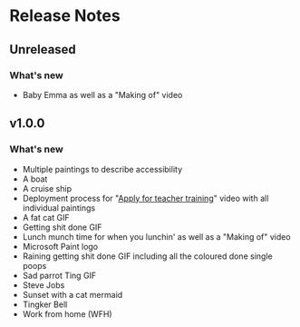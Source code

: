# Release Notes

## Unreleased

### What's new

- Baby Emma as well as a "Making of" video 

## v1.0.0

### What's new

- Multiple paintings to describe accessibility
- A boat
- A cruise ship
- Deployment process for "[Apply for teacher training](https://github.com/DFE-Digital/apply-for-postgraduate-teacher-training)" video with all individual paintings
- A fat cat GIF
- Getting shit done GIF
- Lunch munch time for when you lunchin' as well as a "Making of" video
- Microsoft Paint logo
- Raining getting shit done GIF including all the coloured done single poops
- Sad parrot Ting GIF
- Steve Jobs
- Sunset with a cat mermaid
- Tingker Bell
- Work from home (WFH)

